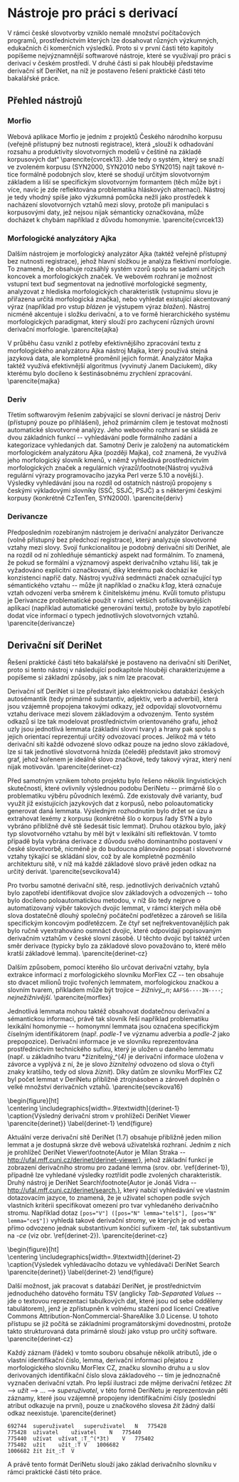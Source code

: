 
# Nástroje pro práci s derivací

V rámci české slovotvorby vzniklo nemalé množství počítačových programů, prostřednictvím kterých lze dosahovat různých výzkumných, edukačních či komerčních výsledků. Proto si v první části této kapitoly popíšeme nejvýznamnější softwarové nástroje, které se využívají pro práci s derivací v českém prostředí. V druhé části si pak hlouběji představíme derivační síť DeriNet, na níž je postaveno řešení praktické části této bakalářské práce.

## Přehled nástrojů

### Morfio

Webová aplikace Morfio je jedním z projektů Českého národního korpusu (veřejně přístupný bez nutnosti registrace), která „slouží k odhadování rozsahu a produktivity slovotvorných modelů v češtině na základě korpusových dat“ \parencite{cvrcek13}. Jde tedy o systém, který se snaží ve zvoleném korpusu (SYN2000, SYN2010 nebo SYN2015) najít takové n-tice formálně podobných slov, které se shodují určitým slovotvorným základem a liší se specifickým slovotvorným formantem (těch může být i více, navíc je zde reflektována problematika hláskových alternací). Nástroj je tedy vhodný spíše jako výzkumná pomůcka nežli jako prostředek k nacházení slovotvorných vztahů mezi slovy,  protože při manipulaci s korpusovými daty, jež nejsou nijak sémanticky označkována, může docházet k chybám například z důvodu homonymie. \parencite{cvrcek13}

### Morfologické analyzátory Ajka

Dalším nástrojem je morfologický analyzátor Ajka (taktéž veřejně přístupný bez nutnosti registrace), jehož hlavní složkou je analýza flektivní morfologie. To znamená, že obsahuje rozsáhlý systém vzorů spolu se sadami určitých koncovek a morfologických značek. Ve webovém rozhraní je možnost vstupní text buď segmentovat na jednotlivé morfologické segmenty, analyzovat z hlediska morfologických charakteristik (vstupnímu slovu je přiřazena určitá morfologická značka), nebo vyhledat existující akcentovaný výraz (například pro vstup *blázen* je výstupem výraz *blažen*).  Nástroj nicméně akcentuje i složku derivační, a to ve formě hierarchického systému morfologických paradigmat, který slouží pro zachycení různých úrovní derivační morfologie. \parencite{ajka}

V průběhu času vznikl z potřeby efektivnějšího zpracování textu z morfologického analyzátoru Ajka nástroj Majka, který používá stejná jazyková data, ale kompletně proměnil jejich formát. Analyzátor Majka taktéž využívá efektivnější algoritmus (vyvinutý Janem Daciukem), díky kterému bylo docíleno k šestinásobnému zrychlení zpracování. \parencite{majka}

### Deriv

Třetím softwarovým řešením zabývající se slovní derivací je nástroj Deriv (přístupný pouze po přihlášení), jehož primárním cílem je testovat možnosti automatické slovotvorné analýzy. Jeho webového rozhraní se skládá ze dvou základních funkcí -- vyhledávání podle formálního zadání a kategorizace vyhledaných dat. Samotný Deriv je založený na automatickém morfologickém analyzátoru Ajka (později Majka), což znamená, že využívá jeho morfologický slovník kmenů, v němž vyhledává prostřednictvím morfologických značek a regulárních výrazů\footnote{Nástroj využívá regulární výrazy programovacího jazyka Perl verze 5.10 a novější.}. Výsledky vyhledávání jsou na rozdíl od ostatních nástrojů propojeny s českými výkladovými slovníky (SSČ, SSJČ, PSJČ) a s některými českými korpusy (konkrétně CzTenTen, SYN2000). \parencite{deriv}

### Derivancze

Předposledním rozebíraným nástrojem je derivační analyzátor Derivancze (volně přístupný bez předchozí registrace), který analyzuje slovotvorné vztahy mezi slovy. Svojí funkcionalitou je podobný derivační síti DeriNet, ale na rozdíl od ní zohledňuje sémantický aspekt nad formálním. To znamená, že pokud se formální a významový aspekt derivačního vztahu liší, tak je vyžadováno explicitní označkovaní, díky kterému pak dochází ke konzistenci napříč daty. Nástroj využívá sedmnácti značek označující typ sémantického vztahu -- může jít  například o značku *k1ag*, která označuje vztah odvození verba směrem k činitelskému jménu. Kvůli tomuto přístupu je Derivancze problematické použít v rámci větších sofistikovanějších aplikací (například automatické generování textu), protože by bylo zapotřebí dodat více informací o typech jednotlivých slovotvorných vztahů. \parencite{derivancze}

## Derivační síť DeriNet

Řešení praktické části této bakalářské je postaveno na derivační síti DeriNet, proto si tento nástroj  v následující podkapitole hlouběji charakterizujeme a popíšeme si základní způsoby, jak s ním lze pracovat.

Derivační síť DeriNet si lze představit jako elektronickou databázi českých autosémantik (tedy primárně substantiv, adjektiv, verb a adverbií), která jsou vzájemně propojena takovými odkazy, jež odpovídají slovotvornému vztahu derivace mezi slovem základovým a odvozeným. Tento systém odkazů si lze tak modelovat prostřednictvím orientovaného grafu, jehož uzly jsou jednotlivá lemmata (základní slovní tvary) a hrany pak spolu s jejich orientací reprezentují určitý odvozovací proces. Jelikož má v této derivační síti každé odvozené slovo odkaz pouze na jedno slovo základové, lze si tak jednotlivé slovotvorná hnízda (čeledě) představit jako stromový graf, jehož kořenem je ideálně slovo značkové, tedy takový výraz, který není nijak motivován. \parencite{derinet-cz}

Před samotným vznikem tohoto projektu bylo řešeno několik lingvistických skutečností, které ovlivnily výslednou podobu DeriNetu -- primárně šlo o problematiku výběru původních lexémů. Zde existovaly dvě varianty, buď využít již existujících jazykových dat z korpusů, nebo poloautomaticky generovat daná lemmata. Výsledným rozhodnutím bylo držet se úzu a extrahovat lexémy z korpusu (konkrétně šlo o korpus řady SYN a bylo vybráno přibližně dvě stě šedesát tisíc lemmat). Druhou otázkou bylo, jaký typ slovotvorného vztahu by měl být v lexikální síti reflektován. V tomto případě byla vybrána derivace z důvodu svého dominantního postavení v české slovotvorbě, nicméně je do budoucna plánováno popsat i slovotvorné vztahy týkající se skládání slov, což by ale kompletně pozměnilo architekturu sítě, v níž má každé základové slovo právě jeden odkaz na určitý derivát. \parencite{sevcikova14}

Pro tvorbu samotné derivační sítě, resp. jednotlivých derivačních vztahů bylo zapotřebí identifikovat dvojice slov základových a odvozených -- toho bylo docíleno poloautomatickou metodou, v níž šlo tedy nejprve o automatizovaný výběr takových dvojic lemmat, v rámci kterých měla obě slova dostatečně dlouhý společný počáteční podřetězec a zároveň se lišila specifickým koncovým podřetězcem. Ze čtyř set nejfrekventovanějších pak bylo ručně vyextrahováno osmnáct dvojic, které odpovídají popisovaným derivačním vztahům v české slovní zásobě. U těchto dvojic byl taktéž určen směr derivace (typicky bylo za základové slovo považováno to, které mělo kratší základové lemma). \parencite{derinet-cz}

Dalším způsobem, pomocí kterého šlo určovat derivační vztahy, byla extrakce informací z morfologického slovníku MorFlex CZ -- ten obsahuje sto dvacet milionů trojic tvořených lemmatem, morfologickou značkou a slovním tvarem, příkladem může být trojice ‒ *žížnivý_,n*; `AAFS6----3N----`; *nejnežížnivější*. \parencite{morflex}

Jednotlivá lemmata mohou taktéž obsahovat dodatečnou derivační a sémantickou informaci, právě tak slovník řeší například problematiku lexikální homonymie -- homonymní lemmata jsou označena specifickým číselným identifikátorem (např. *podle-1* ve významu adverbia a *podle-2* jako prepopozice). Derivační informace je ve slovníku reprezentována prostřednictvím technického sufixu, který je uložen u daného lemmatu (např. u základního tvaru *žíznitelný_^(*4)* je derivační informace uložena v závorce a vyplývá z ní, že je slovo *žíznitelný* odvozeno od slova o čtyři znaky kratšího, tedy od slova *žíznit*). Díky datům ze slovníku MorfFlex CZ byl počet lemmat v DeriNetu přibližně ztrojnásoben a zároveň doplněn o velké množství derivačních vztahů. \parencite{sevcikova16}

\begin{figure}[ht]   
    \centering
    \includegraphics[width=.9\textwidth]{derinet-1}  
    \caption{Výsledný derivační strom v prohlížeči DeriNet Viewer \parencite{derinet}}
    \label{derinet-1}
 \end{figure}

Aktuální verze derivační sítě DeriNet (1.7) obsahuje přibližně jeden milion lemmat a je dostupná skrze dvě webová uživatelská rozhraní. Jedním z nich je prohlížeč DeriNet Viewer\footnote{Autor je Milan Straka -- http://ufal.mff.cuni.cz/derinet/derinet-viewer}, jehož základní funkcí je zobrazení derivačního stromu pro zadané lemma (srov. obr. \ref{derinet-1}), případně lze vyhledané výsledky roztřídit podle zvolených charakteristik. Druhý nástroj je DeriNet Search\footnote{Autor je Jonáš Vidra -- http://ufal.mff.cuni.cz/derinet/search.}, který nabízí vyhledávání ve vlastním dotazovacím jazyce, to znamená, že  je uživatel schopen podle svých vlastních kritérii specifikovat omezení pro tvar vyhledaného derivačního stromu. Například dotaz `[pos="V"] ([pos="N" lemma="tel$"], [pos="N" lemma="ce$"])` vyhledá takové derivační stromy, ve kterých je od verba přímo odvozeno jednak substantivum končící sufixem *-tel*, tak substantivum na *-ce* (viz obr. \ref{derinet-2}). \parencite{derinet-cz}

\begin{figure}[ht]   
    \centering
    \includegraphics[width=.9\textwidth]{derinet-2}  
    \caption{Výsledek vyhledávacího dotazu ve vyhledávači DeriNet Search \parencite{derinet}}
    \label{derinet-2}
 \end{figure}

Další možnost, jak pracovat s databází DeriNet, je prostřednictvím jednoduchého datového formátu TSV (anglicky *Tab-Separated Values* -- jde o textovou reprezentaci tabulkových dat, které jsou od sebe odděleny tabulátorem), jenž je zpřístupněn k volnému stažení pod licencí Creative Commons Attribution-NonCommercial-ShareAlike 3.0 License. U tohoto přístupu se již počítá se základními programátorskými dovednostmi, protože takto strukturovaná data primárně slouží jako vstup pro určitý software. \parencite{derinet-cz}

Každý záznam (řádek) v tomto souboru obsahuje několik atributů, jde o vlastní identifikační číslo, lemma, derivační informaci přejatou z morfologického slovníku MorFlex CZ, značku slovního druhu a u slov derivovaných identifikační číslo slova základového -- tím je jednoznačně vyznačen derivační vztah. Pro lepší ilustraci zde mějme derivační řetězec *žít* --> *užít* --> ... --> *superuživatel*, v této formě DeriNetu je reprezentován pěti záznamy, které jsou vzájemně propojeny identifikačními čísly (poslední atribut odkazuje na první), pouze u značkového slovesa *žít* žádný další odkaz neexistuje. \parencite{derinet} 

    692744	superuživatel	superuživatel	N	775428
    775428	uživatel	uživatel	N	775440
    775440	užívat	užívat_:T_^(*3t)	V	775402
    775402	užít	užít_:T	V	1006682
    1006682	žít	žít_:T	V

A právě tento formát DeriNetu slouží jako základ derivačního slovníku v rámci praktické části této práce.
